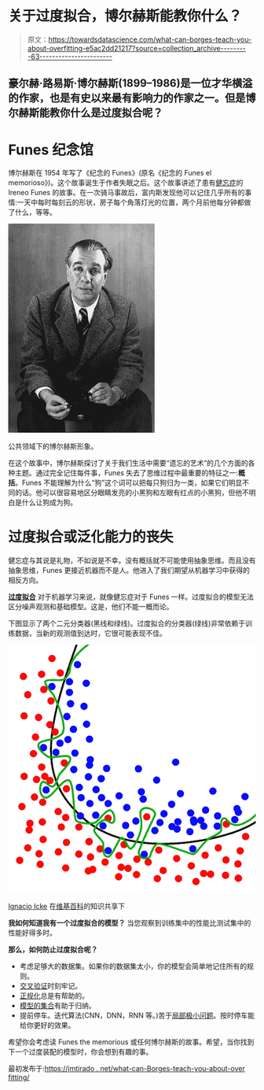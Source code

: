 # 关于过度拟合，博尔赫斯能教你什么？

> 原文：<https://towardsdatascience.com/what-can-borges-teach-you-about-overfitting-e5ac2dd21217?source=collection_archive---------63----------------------->

## 豪尔赫·路易斯·博尔赫斯(1899–1986)是一位才华横溢的作家，也是有史以来最有影响力的作家之一。但是博尔赫斯能教你什么是过度拟合呢？

# Funes 纪念馆

博尔赫斯在 1954 年写了《纪念的 Funes》(原名《纪念的 Funes el memorioso》)。这个故事诞生于作者失眠之后。这个故事讲述了患有[健忘症](https://en.wikipedia.org/wiki/Spontaneous_recovery#Hypermnesia)的 Ireneo Funes 的故事。在一次骑马事故后，富内斯发现他可以记住几乎所有的事情:一天中每时每刻云的形状，房子每个角落灯光的位置，两个月前他每分钟都做了什么，等等。

![](img/abe176f918fc55adc5214f34de790d00.png)

公共领域下的博尔赫斯形象。

在这个故事中，博尔赫斯探讨了关于我们生活中需要“遗忘的艺术”的几个方面的各种主题。通过完全记住每件事，Funes 失去了思维过程中最重要的特征之一:**概括**。Funes 不能理解为什么“狗”这个词可以把每只狗归为一类，如果它们明显不同的话。他可以很容易地区分眼睛发亮的小黑狗和左眼有红点的小黑狗，但他不明白是什么让狗成为狗。

# 过度拟合或泛化能力的丧失

健忘症与其说是礼物，不如说是不幸。没有概括就不可能使用抽象思维。而且没有抽象思维，Funes 更接近机器而不是人。他进入了我们期望从机器学习中获得的相反方向。

[**过度拟合**](https://en.wikipedia.org/wiki/Overfitting) 对于机器学习来说，就像健忘症对于 Funes 一样。过度拟合的模型无法区分噪声观测和基础模型。这是，他们不能一概而论。

下图显示了两个二元分类器(黑线和绿线)。过度拟合的分类器(绿线)非常依赖于训练数据，当新的观测值到达时，它很可能表现不佳。

![](img/f07d42b0d12333eb9c03b6634ba309c7.png)

[Ignacio Icke](https://commons.wikimedia.org/wiki/User:Ignacio_Icke) 在[维基百科](https://commons.wikimedia.org/wiki/File:Overfitting.svg)的知识共享下

**我如何知道我有一个过度拟合的模型？**
当您观察到训练集中的性能比测试集中的性能好得多时。

**那么，如何防止过度拟合呢？**

*   考虑足够大的数据集。如果你的数据集太小，你的模型会简单地记住所有的规则。
*   [交叉验证](https://en.wikipedia.org/wiki/Cross-validation_(statistics))时刻牢记。
*   [正规化](https://en.wikipedia.org/wiki/Regularization_(mathematics))总是有帮助的。
*   [模型的集合](https://en.wikipedia.org/wiki/Ensemble_learning)有助于归纳。
*   提前停车。迭代算法(CNN，DNN，RNN 等。)苦于[局部极小问题](https://arxiv.org/abs/1611.06310)。按时停车能给你更好的效果。

希望你会考虑读 Funes the memorious 或任何博尔赫斯的故事。希望，当你找到下一个过度装配的模型时，你会想到有趣的事。

最初发布于:[https://jmtirado . net/what-can-Borges-teach-you-about-over fitting/](https://jmtirado.net/what-can-borges-teach-you-about-overfitting/)